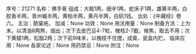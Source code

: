 序号：21271
名称：佛手膏
组成：大戟1两，细辛1两，蛇床子1两，雄黄半两，白胶香半两，青州蝎半两，黄柏半两，黄丹半两，白矾1钱。
出处：《中藏经》卷六。
主治：脓窠疮。
加减：None
功效：None
用法用量：None
制备方法：上为末。以清油8两熬，烟出；次下去皮巴豆4-7粒，槐枝2-7截，候焦，取去不用；次下黄蜡1两，松脂2两；次下前9味末，以槐枝不住搅，成膏，瓷盒内贮。
临床应用：None
各家论述：None
用药禁忌：None
附注：None

